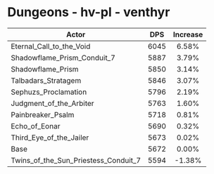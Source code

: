 # Dungeons - hv-pl - venthyr
| Actor | DPS | Increase |
|---|:---:|:---:|
|Eternal_Call_to_the_Void|6045|6.58%|
|Shadowflame_Prism_Conduit_7|5887|3.79%|
|Shadowflame_Prism|5850|3.14%|
|Talbadars_Stratagem|5846|3.07%|
|Sephuzs_Proclamation|5796|2.19%|
|Judgment_of_the_Arbiter|5763|1.60%|
|Painbreaker_Psalm|5718|0.81%|
|Echo_of_Eonar|5690|0.32%|
|Third_Eye_of_the_Jailer|5673|0.02%|
|Base|5672|0.00%|
|Twins_of_the_Sun_Priestess_Conduit_7|5594|-1.38%|
